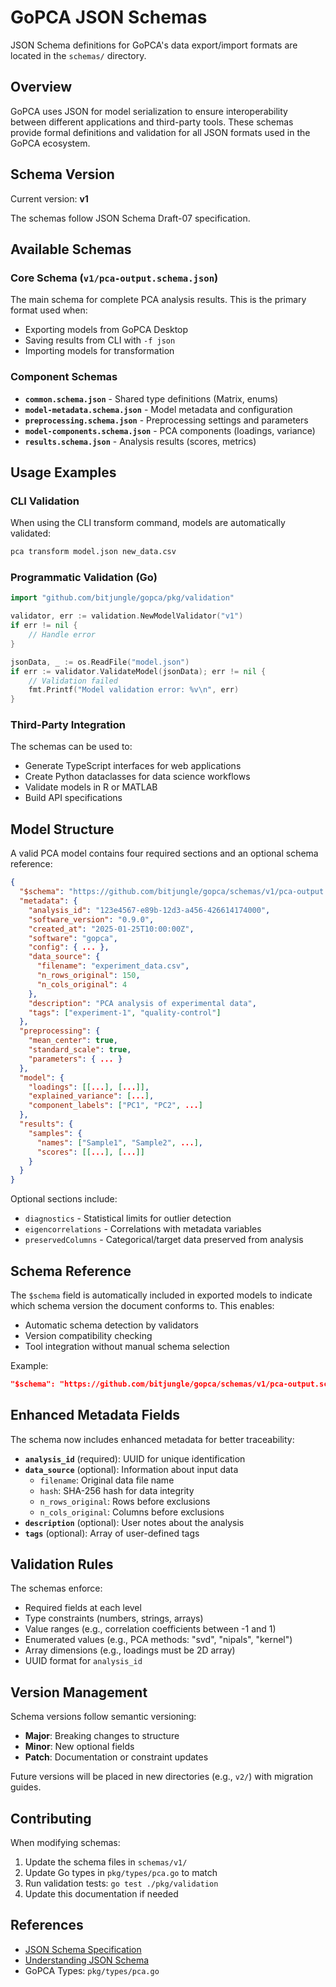 # GoPCA JSON Schemas

JSON Schema definitions for GoPCA's data export/import formats are located in the `schemas/` directory.

## Overview

GoPCA uses JSON for model serialization to ensure interoperability between different applications and third-party tools. These schemas provide formal definitions and validation for all JSON formats used in the GoPCA ecosystem.

## Schema Version

Current version: **v1**

The schemas follow JSON Schema Draft-07 specification.

## Available Schemas

### Core Schema (`v1/pca-output.schema.json`)
The main schema for complete PCA analysis results. This is the primary format used when:
- Exporting models from GoPCA Desktop
- Saving results from CLI with `-f json`
- Importing models for transformation

### Component Schemas

- **`common.schema.json`** - Shared type definitions (Matrix, enums)
- **`model-metadata.schema.json`** - Model metadata and configuration
- **`preprocessing.schema.json`** - Preprocessing settings and parameters
- **`model-components.schema.json`** - PCA components (loadings, variance)
- **`results.schema.json`** - Analysis results (scores, metrics)

## Usage Examples

### CLI Validation
When using the CLI transform command, models are automatically validated:
```bash
pca transform model.json new_data.csv
```

### Programmatic Validation (Go)
```go
import "github.com/bitjungle/gopca/pkg/validation"

validator, err := validation.NewModelValidator("v1")
if err != nil {
    // Handle error
}

jsonData, _ := os.ReadFile("model.json")
if err := validator.ValidateModel(jsonData); err != nil {
    // Validation failed
    fmt.Printf("Model validation error: %v\n", err)
}
```

### Third-Party Integration
The schemas can be used to:
- Generate TypeScript interfaces for web applications
- Create Python dataclasses for data science workflows
- Validate models in R or MATLAB
- Build API specifications

## Model Structure

A valid PCA model contains four required sections and an optional schema reference:

```json
{
  "$schema": "https://github.com/bitjungle/gopca/schemas/v1/pca-output.schema.json",
  "metadata": {
    "analysis_id": "123e4567-e89b-12d3-a456-426614174000",
    "software_version": "0.9.0",
    "created_at": "2025-01-25T10:00:00Z",
    "software": "gopca",
    "config": { ... },
    "data_source": {
      "filename": "experiment_data.csv",
      "n_rows_original": 150,
      "n_cols_original": 4
    },
    "description": "PCA analysis of experimental data",
    "tags": ["experiment-1", "quality-control"]
  },
  "preprocessing": {
    "mean_center": true,
    "standard_scale": true,
    "parameters": { ... }
  },
  "model": {
    "loadings": [[...], [...]],
    "explained_variance": [...],
    "component_labels": ["PC1", "PC2", ...]
  },
  "results": {
    "samples": {
      "names": ["Sample1", "Sample2", ...],
      "scores": [[...], [...]]
    }
  }
}
```

Optional sections include:
- `diagnostics` - Statistical limits for outlier detection
- `eigencorrelations` - Correlations with metadata variables
- `preservedColumns` - Categorical/target data preserved from analysis

## Schema Reference

The `$schema` field is automatically included in exported models to indicate which schema version the document conforms to. This enables:
- Automatic schema detection by validators
- Version compatibility checking
- Tool integration without manual schema selection

Example:
```json
"$schema": "https://github.com/bitjungle/gopca/schemas/v1/pca-output.schema.json"
```

## Enhanced Metadata Fields

The schema now includes enhanced metadata for better traceability:

- **`analysis_id`** (required): UUID for unique identification
- **`data_source`** (optional): Information about input data
  - `filename`: Original data file name
  - `hash`: SHA-256 hash for data integrity
  - `n_rows_original`: Rows before exclusions
  - `n_cols_original`: Columns before exclusions
- **`description`** (optional): User notes about the analysis
- **`tags`** (optional): Array of user-defined tags

## Validation Rules

The schemas enforce:
- Required fields at each level
- Type constraints (numbers, strings, arrays)
- Value ranges (e.g., correlation coefficients between -1 and 1)
- Enumerated values (e.g., PCA methods: "svd", "nipals", "kernel")
- Array dimensions (e.g., loadings must be 2D array)
- UUID format for `analysis_id`

## Version Management

Schema versions follow semantic versioning:
- **Major**: Breaking changes to structure
- **Minor**: New optional fields
- **Patch**: Documentation or constraint updates

Future versions will be placed in new directories (e.g., `v2/`) with migration guides.

## Contributing

When modifying schemas:
1. Update the schema files in `schemas/v1/`
2. Update Go types in `pkg/types/pca.go` to match
3. Run validation tests: `go test ./pkg/validation`
4. Update this documentation if needed

## References

- [JSON Schema Specification](https://json-schema.org/draft/2020-12/json-schema-core.html)
- [Understanding JSON Schema](https://json-schema.org/understanding-json-schema/)
- GoPCA Types: `pkg/types/pca.go`